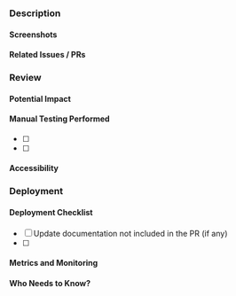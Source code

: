 ### Description

#### Screenshots

#### Related Issues / PRs

### Review

#### Potential Impact

#### Manual Testing Performed

- [ ]
- [ ]

#### Accessibility

### Deployment

#### Deployment Checklist

- [ ] Update documentation not included in the PR (if any)
- [ ]

#### Metrics and Monitoring

#### Who Needs to Know?
